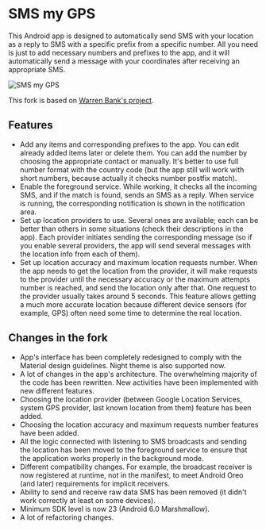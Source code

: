 # SMS my GPS

This Android app is designed to automatically send SMS with your location as a
reply to SMS with a specific prefix from a specific number. All you need is
just to add necessary numbers and prefixes to the app, and it will
automatically send a message with your coordinates after receiving an
appropriate SMS.

![SMS my GPS](https://user-images.githubusercontent.com/47552815/97208941-c3c27380-17cc-11eb-8185-6e24a9dc7643.png)

This fork is based on [Warren Bank's project](https://github.com/warren-bank/Android-SMS-Automatic-Reply-GPS).

## Features

- Add any items and corresponding prefixes to the app. You can edit already
added items later or delete them. You can add the number by choosing the
appropriate contact or manually. It's better to use full number format with
the country code (but the app still will work with short numbers, because
actually it checks number postfix match).
- Enable the foreground service. While working, it checks all the incoming SMS,
and if the match is found, sends an SMS as a reply. When service is running,
the corresponding notification is shown in the notification area.
- Set up location providers to use. Several ones are available; each can be
better than others in some situations (check their descriptions in the app).
Each provider initiates sending the corresponding message (so if you enable
several providers, the app will send several messages with the location info
from each of them).
- Set up location accuracy and maximum location requests number. When the app
needs to get the location from the provider, it will make requests to the
provider until the necessary accuracy or the maximum attempts number is
reached, and send the location only after that. One request to the provider
usually takes around 5 seconds. This feature allows getting a much more
accurate location because different device sensors (for example, GPS) often
need some time to determine the real location.

## Changes in the fork

- App's interface has been completely redesigned to comply with the Material
design guidelines. Night theme is also supported now.
- A lot of changes in the app's architecture. The overwhelming majority of the
code has been rewritten. New activities have been implemented with new
different features.
- Choosing the location provider (between Google Location Services, system GPS
provider, last known location from them) feature has been added.
- Choosing the location accuracy and maximum requests number features have been
added.
- All the logic connected with listening to SMS broadcasts and sending the
location has been moved to the foreground service to ensure that the
application works properly in the background mode.
- Different compatibility changes. For example, the broadcast receiver is now
registered at runtime, not in the manifest, to meet Android Oreo (and later)
requirements for implicit receivers.
- Ability to send and receive raw data SMS has been removed (it didn't work
correctly at least on some devices).
- Minimum SDK level is now 23 (Android 6.0 Marshmallow). 
- A lot of refactoring changes.
